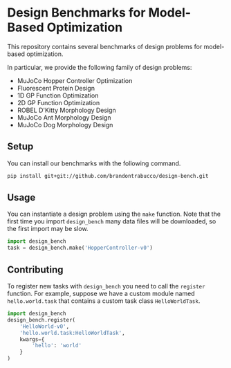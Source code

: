 # Design Benchmarks for Model-Based Optimization

This repository contains several benchmarks of design problems for model-based optimization.

In particular, we provide the following family of design problems:

* MuJoCo Hopper Controller Optimization 
* Fluorescent Protein Design
* 1D GP Function Optimization
* 2D GP Function Optimization
* ROBEL D'Kitty Morphology Design
* MuJoCo Ant Morphology Design 
* MuJoCo Dog Morphology Design 

## Setup

You can install our benchmarks with the following command.

```bash
pip install git+git://github.com/brandontrabucco/design-bench.git
```

## Usage

You can instantiate a design problem using the `make` function. Note that the first time you import `design_bench` many data files will be downloaded, so the first import may be slow.

```python
import design_bench
task = design_bench.make('HopperController-v0')
```

## Contributing

To register new tasks with `design_bench` you need to call the `register` function. For example, suppose we have a custom module named `hello.world.task` that contains a custom task class `HelloWorldTask`.

```python
import design_bench
design_bench.register(
    'HelloWorld-v0',
    'hello.world.task:HelloWorldTask',
    kwargs={
        'hello': 'world'
    }
)
```
